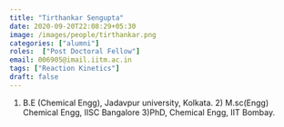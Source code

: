 ```yaml
---
title: "Tirthankar Sengupta"
date: 2020-09-20T22:08:29+05:30
image: /images/people/tirthankar.png
categories: ["alumni"]
roles:  ["Post Doctoral Fellow"]
email: 006905@imail.iitm.ac.in
tags: ["Reaction Kinetics"]
draft: false
---
```

1) B.E (Chemical Engg), Jadavpur university, Kolkata. 2) M.sc(Engg) Chemical Engg, IISC Bangalore 3)PhD, Chemical Engg, IIT Bombay.
